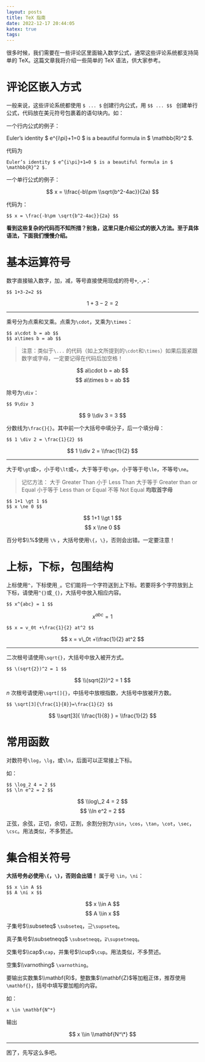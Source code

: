 ```yaml
---
layout: posts
title: TeX 指南
date: 2022-12-17 20:44:05
katex: true
tags:
---
```

很多时候，我们需要在一些评论区里面输入数学公式，通常这些评论系统都支持简单的 TeX。这篇文章我将介绍一些简单的 TeX 语法，供大家参考。

# 评论区嵌入方式

一般来说，这些评论系统都使用 `$ ... $` 创建行内公式，用 `$$ ... $$ ` 创建单行公式，代码放在美元符号包裹着的语句块内。如：

一个行内公式的例子：

Euler’s identity $ e^{i\\pi}+1=0 $ is a beautiful formula in $ \\mathbb{R}^2 $.

代码为

```
Euler’s identity $ e^{i\pi}+1=0 $ is a beautiful formula in $ \mathbb{R}^2 $.
```

一个单行公式的例子：

$$ x = \\frac{-b\\pm \\sqrt{b^2-4ac}}{2a} $$

代码为：
```
$$ x = \frac{-b\pm \sqrt{b^2-4ac}}{2a} $$
```

**看到这些复杂的代码而不知所措？别急，这里只是介绍公式的嵌入方法。至于具体语法，下面我们慢慢介绍。**

# 基本运算符号

数字直接输入数字，加，减，等号直接使用现成的符号`+`,`-`,`=`：
```
$$ 1+3-2=2 $$
```

$$ 1+3-2=2 $$ 

---
乘号分为点乘和叉乘。点乘为`\cdot`，叉乘为`\times`：
```
$$ a\cdot b = ab $$
$$ a\times b = ab $$
```

> 注意：类似于`\...` 的代码（如上文所提到的`\cdot`和`\times`）如果后面紧跟数字或字母，一定要记得在代码后加空格！

$$ a\\cdot b = ab $$
$$ a\\times b = ab $$

除号为`\div`：
```
$$ 9\div 3
```
$$ 9 \\div 3 = 3 $$

分数线为`\frac{}{}`。其中前一个大括号中填分子，后一个填分母：

```
$$ 1 \div 2 = \frac{1}{2} $$
```
$$ 1 \\div 2 = \\frac{1}{2} $$

---
大于号`\gt`或`>`，小于号`\lt`或`<`，大于等于号`\ge`，小于等于号`\le`，不等号`\ne`。

> 记忆方法：
> 大于 Greater Than
> 小于 Less Than
> 大于等于 Greater than or Equal
> 小于等于 Less than or Equal
> 不等 Not Equal
> **均取首字母**

```
$$ 1+1 \gt 1 $$
$$ x \ne 0 $$
```

$$ 1+1 \\gt 1 $$
$$ x \\ne 0 $$

百分号$\\%$使用 `\%` ，大括号使用`\{`，`\}`，否则会出错。一定要注意！

# 上标，下标，包围结构

上标使用`^`，下标使用`_`。它们能将一个字符送到上下标。若要将多个字符放到上下标，请使用`^{}`或`_{}`，大括号中放入相应内容。

```
$$ x^{abc} = 1 $$
```

$$ x^{abc} = 1 $$

```
$$ x = v_0t +\frac{1}{2} at^2 $$
```

$$ x = v\_0t +\\frac{1}{2} at^2 $$

---

二次根号请使用`\sqrt{}`，大括号中放入被开方式。

```
$$ \(sqrt{2})^2 = 1 $$
```

$$ \\(sqrt{2})^2 = 1 $$

$n$ 次根号请使用`\sqrt[]{}`，中括号中放根指数，大括号中放被开方数。

```
$$ \sqrt[3]{\frac{1}{8}}=\frac{1}{2} $$
```

$$ \\sqrt[3]{ \\frac{1}{8} } = \\frac{1}{2} $$

# 常用函数

对数符号`\log`，`\lg`，或`\ln`，后面可以正常接上下标。

如：
```
$$ \log_2 4 = 2 $$
$$ \ln e^2 = 2 $$
```

$$ \\log\_2 4 = 2 $$
$$ \\ln e^2 = 2 $$

正弦，余弦，正切，余切，正割，余割分别为`\sin`，`\cos`，`\tan`，`\cot`，`\sec`，`\csc`。用法类似，不多赘述。

# 集合相关符号
**大括号务必使用`\{`，`\}`，否则会出错！**
属于号 `\in`，`\ni`：
```
$$ x \in A $$
$$ A \ni x $$
```

$$ x \\in A $$
$$ A \\in x $$

子集号$\\subseteq$ `\subseteq`，$\supseteq$`\supseteq`。

真子集号$\\subsetneqq$ `\subsetneqq`，$\supsetneqq$`\supsetneqq`。

交集号$\\cap$`\cap`，并集号$\\cup$`\cup`。用法类似，不多赘述。

空集$\\varnothing$ `\varnothing`。

要输出实数集$\\mathbf{R}$，整数集$\\mathbf{Z}$等加粗正体，推荐使用`\mathbf{}`，括号中填写要加粗的内容。

如：
```
x \in \mathbf{N^*}
```

输出

$$ x \\in \\mathbf{N^\*} $$

---
困了，先写这么多吧。
